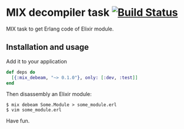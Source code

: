 # MIX decompiler task [![Build Status](https://travis-ci.org/surik/mix_debeam.svg?branch=master)](https://travis-ci.org/surik/mix_debeam)

MIX task to get Erlang code of Elixir module.

## Installation and usage

Add it to your application

```elixir
def deps do
  [{:mix_debeam, "~> 0.1.0"}, only: [:dev, :test]]
end
```

Then disassembly an Elixir module:

    $ mix debeam Some.Module > some_module.erl
    $ vim some_module.erl

Have fun.

